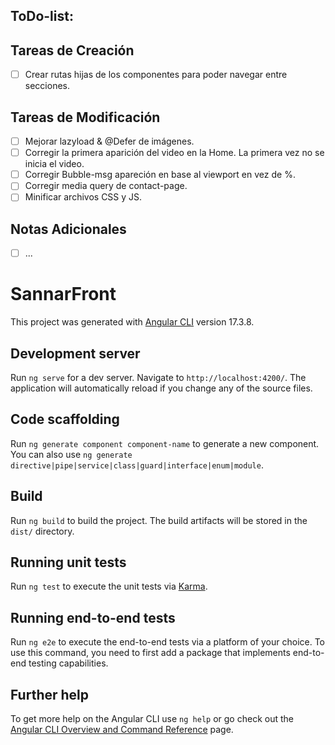 ## ToDo-list:

## Tareas de Creación

- [ ] Crear rutas hijas de los componentes para poder navegar entre secciones.

## Tareas de Modificación

- [ ] Mejorar lazyload & @Defer de imágenes.
- [ ] Corregir la primera aparición del video en la Home. La primera vez no se inicia el video.
- [ ] Corregir Bubble-msg apareción en base al viewport en vez de %.
- [ ] Corregir media query de contact-page.
- [ ] Minificar archivos CSS y JS.

## Notas Adicionales

- [ ] ...

# SannarFront

This project was generated with [Angular CLI](https://github.com/angular/angular-cli) version 17.3.8.

## Development server

Run `ng serve` for a dev server. Navigate to `http://localhost:4200/`. The application will automatically reload if you change any of the source files.

## Code scaffolding

Run `ng generate component component-name` to generate a new component. You can also use `ng generate directive|pipe|service|class|guard|interface|enum|module`.

## Build

Run `ng build` to build the project. The build artifacts will be stored in the `dist/` directory.

## Running unit tests

Run `ng test` to execute the unit tests via [Karma](https://karma-runner.github.io).

## Running end-to-end tests

Run `ng e2e` to execute the end-to-end tests via a platform of your choice. To use this command, you need to first add a package that implements end-to-end testing capabilities.

## Further help

To get more help on the Angular CLI use `ng help` or go check out the [Angular CLI Overview and Command Reference](https://angular.io/cli) page.
